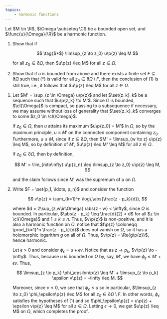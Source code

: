 ```yaml
---
topics:
    - harmonic functions
---
```


<problem>

Let $M \in \R$, $\Omega \subseteq \C$ be a bounded open set, and $\func{u}{\Omega}{\R}$ be a harmonic function.

1. Show that if

    $$
    \tag{$*$}
    \limsup_{z \to z_0} u\p{z} \leq M
    $$

    for all $z_0 \in \partial\Omega$, then $u\p{z} \leq M$ for all $z \in \Omega$.

2. Show that if $u$ is bounded from above and there exists a finite set $F \subseteq \partial\Omega$ such that ($*$) is valid for all $z_0 \in \partial\Omega \setminus F$, then the conclusion of (1) is still true, i.e., it follows that $u\p{z} \leq M$ for all $z \in \Omega$.

</problem>

<solution>

1. Let $M' = \sup_{z \in \Omega} u\p{z}$ and let $\set{z_k}_k$ be a sequence such that $u\p{z_k} \to M'$. Since $\Omega$ is bounded, $\cl{\Omega}$ is compact, so passing to a subsequence if necessary, we may assume without loss of generality that $\set{z_k}_k$ converges to some $z_0 \in \cl{\Omega}$.

    If $z_0 \in \Omega$, then $u$ attains its maximum $u\p{z_0} = M'$ in $\Omega$, so by the maximum principle, $u \equiv M'$ on the connected component containing $z_0$. Furthermore, $u \leq M$, since if $z \in \partial\Omega$, then $M' = \limsup_{w \to z} u\p{z} \leq M$, so by definition of $M'$, $u\p{z} \leq M' \leq M$ for all $z \in \Omega$.

    If $z_0 \in \partial\Omega$, then by definition,

    $$
    M'
        = \lim_{n\to\infty} u\p{z_n}
        \leq \limsup_{z \to z_0} u\p{z}
        \leq M,
    $$

    and the claim follows since $M'$ was the supremum of $u$ on $\Omega$.

2. Write $F = \set{p_1, \ldots, p_n}$ and consider the function

    $$
    v\p{z} = \sum_{k=1}^n \log\,\abs{\frac{z - p_k}{d}},
    $$

    where $d = 2\sup_{z,w\in\Omega} \abs{z - w} < \infty$, since $\Omega$ is bounded. In particular, $\abs{z - p_k} \leq \frac{d}{2} < d$ for all $z \in \cl{\Omega}$ and $1 \leq k \leq n$. Thus, $v\p{z}$ is non-positive, and it is also a harmonic function on $\Omega$: notice that $f\p{z} \coloneqq \prod_{k=1}^n \frac{z - p_k}{d}$ does not vanish on $\Omega$, so it has a holomorphic logarithm $g$ on all of $\Omega$. Thus, $v\p{z} = \Re{g\p{z}}$, hence harmonic.

    Let $\epsilon > 0$ and consider $\phi_\epsilon = u + \epsilon v$. Notice that as $z \to p_k$, $v\p{z} \to -\infty$. Thus, because $u$ is bounded on $\Omega$ by, say, $M'$, we have $\phi_\epsilon \leq M' + \epsilon v$. Thus,

    $$
    \limsup_{z \to p_k} \phi_\epsilon\p{z} \leq M' + \limsup_{z \to p_k} \epsilon v\p{z} = -\infty \leq M.
    $$

    Moreover, since $v \leq 0$, we see that $\phi_\epsilon \leq u$ so in particular, $\limsup_{z \to z_0} \phi_\epsilon\p{z} \leq M$ for all $z_0 \in \partial\Omega \setminus F$. In other words, $\phi_\epsilon$ satisfies the hypotheses of (1) and so $\phi_\epsilon\p{z} = u\p{z} + \epsilon v\p{z} \leq M$ for all $z \in \Omega$. Letting $\epsilon \to 0$, we get $u\p{z} \leq M$ on $\Omega$, which completes the proof.

</solution>
